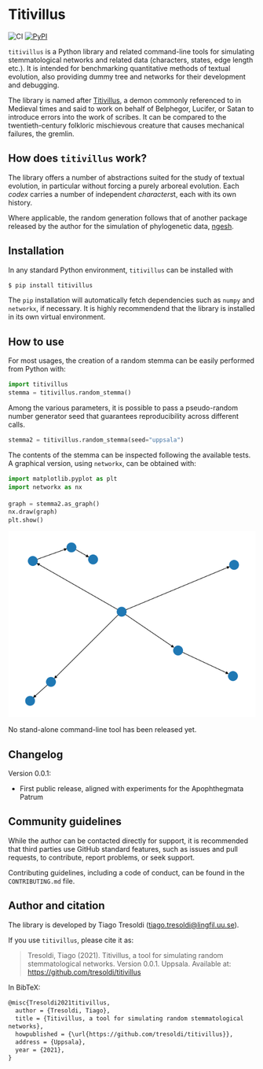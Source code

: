 # Titivillus

![CI](https://github.com/tresoldi/titivillus/workflows/CI/badge.svg)
[![PyPI](https://img.shields.io/pypi/v/titivillus.svg)](https://pypi.org/project/titivillus)

`titivillus` is a Python library and related command-line tools for simulating 
stemmatological networks and related data (characters, states, edge length etc.). It 
is intended for benchmarking quantitative methods of textual evolution, also providing 
dummy tree and networks for their development and debugging.

The library is named after [Titivillus](https://en.wikipedia.org/wiki/Titivillus), a 
demon commonly referenced to in Medieval times and said to work on behalf of Belphegor,
Lucifer, or Satan to introduce errors 
into the work of scribes. It can be compared to the twentieth-century folkloric 
mischievous creature that causes mechanical failures, the gremlin.

## How does `titivillus` work?

The library offers a number of abstractions suited for the study of textual evolution, 
in particular without forcing a purely arboreal evolution. Each *codex* carries a 
number of independent *characters*t, each with its own history.

Where applicable, the random generation follows that of another package released by 
the author for the simulation of phylogenetic data, [ngesh](https://pypi.org/project/ngesh/).

## Installation

In any standard Python environment, `titivillus` can be installed with

```bash
$ pip install titivillus
```

The `pip` installation will automatically fetch dependencies such as `numpy` and 
`networkx`, if necessary. It is highly recommendend that the library is installed in 
its own virtual environment.

## How to use

For most usages, the creation of a random stemma can be easily performed from Python with:

```python
import titivillus
stemma = titivillus.random_stemma()
```

Among the various parameters, it is possible to pass a pseudo-random number generator 
seed that guarantees reproducibility across different calls. 

```python
stemma2 = titivillus.random_stemma(seed="uppsala")
```

The contents of the stemma can be inspected following the available tests. A graphical 
version, using `networkx`, can be obtained with:

```python
import matplotlib.pyplot as plt
import networkx as nx

graph = stemma2.as_graph()
nx.draw(graph)
plt.show()
```


![random stemma](https://raw.githubusercontent.com/tresoldi/titivillus/main/docs/graph1.png)

No stand-alone command-line tool has been released yet.

## Changelog

Version 0.0.1:

  - First public release, aligned with experiments for the Apophthegmata Patrum

## Community guidelines

While the author can be contacted directly for support, it is recommended that third 
parties use GitHub standard features, such as issues and pull requests, to contribute, 
report problems, or seek support.

Contributing guidelines, including a code of conduct, can be found in the
`CONTRIBUTING.md` file.

## Author and citation

The library is developed by Tiago Tresoldi (tiago.tresoldi@lingfil.uu.se).

If you use `titivillus`, please cite it as:

> Tresoldi, Tiago (2021). Titivillus, a tool for simulating random stemmatological 
> networks. Version 0.0.1. Uppsala. Available at: https://github.com/tresoldi/titivillus

In BibTeX:

```
@misc{Tresoldi2021titivillus,
  author = {Tresoldi, Tiago},
  title = {Titivillus, a tool for simulating random stemmatological networks},
  howpublished = {\url{https://github.com/tresoldi/titivillus}},
  address = {Uppsala},
  year = {2021},
}